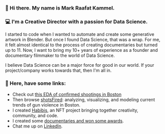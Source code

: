 ### 👋 Hi there. My name is Mark Raafat Kammel. 
### 💻 I'm a Creative Director with a passion for Data Science.
I started to code when I wanted to automate and create some generative artwork in Blender. But once I found Data Science, that was a wrap. For me, it felt almost identical to the process of creating documentaries but turned up to 11. Now, I want to bring my 10+ years of experience as a founder and documentary filmmaker to the world of Data Science.

I believe Data Science can be a major force for good in our world. If your project/company works towards that, then I'm all in.

### 🔗 Here, have some links:
- Check out [this EDA of confirmed shootings in Boston](https://public.tableau.com/app/profile/mark.kammel/viz/Book1_17065418640970/Dashboard6)
- Then browse [shotsFired](https://github.com/kammelCase/shotsFiredBoston): analyzing, visualizing, and modeling current trends of gun violence in Boston.
- I created [Habibis](https://linktr.ee/HabibisNFT), an NFT project bringing together creativity, community, and code.
- I created some [documentaries and won some awards](https://vimeo.com/kammel).
- Chat me up on [LinkedIn](https://www.linkedin.com/in/kammel/).

<!--
**kammelCase/kammelCase** is a ✨ _special_ ✨ repository because its `README.md` (this file) appears on your GitHub profile.

Here are some ideas to get you started:

- 🔭 I’m currently working on ...
- 🌱 I’m currently learning ...
- 👯 I’m looking to collaborate on ...
- 🤔 I’m looking for help with ...
- 💬 Ask me about ...
- 📫 How to reach me: ...
- 😄 Pronouns: ...
- ⚡ Fun fact: ...
-->
